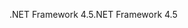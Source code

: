 <span data-ttu-id="4f5c5-101">.NET Framework 4.5</span><span class="sxs-lookup"><span data-stu-id="4f5c5-101">.NET Framework 4.5</span></span>